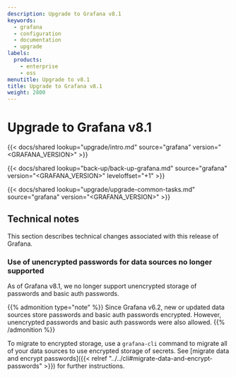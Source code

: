 ```yaml
---
description: Upgrade to Grafana v8.1
keywords:
  - grafana
  - configuration
  - documentation
  - upgrade
labels:
  products:
    - enterprise
    - oss
menutitle: Upgrade to v8.1
title: Upgrade to Grafana v8.1
weight: 2800
---
```


# Upgrade to Grafana v8.1

{{< docs/shared lookup="upgrade/intro.md" source="grafana" version="<GRAFANA_VERSION>" >}}

{{< docs/shared lookup="back-up/back-up-grafana.md" source="grafana" version="<GRAFANA_VERSION>" leveloffset="+1" >}}

{{< docs/shared lookup="upgrade/upgrade-common-tasks.md" source="grafana" version="<GRAFANA_VERSION>" >}}

## Technical notes

This section describes technical changes associated with this release of Grafana.

### Use of unencrypted passwords for data sources no longer supported

As of Grafana v8.1, we no longer support unencrypted storage of passwords and basic auth passwords.

{{% admonition type="note" %}}
Since Grafana v6.2, new or updated data sources store passwords and basic auth passwords encrypted. However, unencrypted passwords and basic auth passwords were also allowed.
{{% /admonition %}}

To migrate to encrypted storage, use a `grafana-cli` command to migrate all of your data sources to use encrypted storage of secrets. See [migrate data and encrypt passwords]({{< relref "../../cli#migrate-data-and-encrypt-passwords" >}}) for further instructions.
